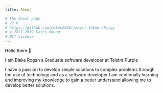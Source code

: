 ```yaml
---
title: About

# The About page
# v2.0
# https://github.com/cotes2020/jekyll-theme-chirpy
# © 2017-2019 Cotes Chung
# MIT License
---
```


Hello there 👋

I am Blake Rogan a Graduate software developer at Telstra Purple

I have a passion to develop simple solutions to complex problems through the use of technology and as a software 
developer I am continually learning and improving my knowledge to gain a better understand allowing me to develop 
better solutions.
